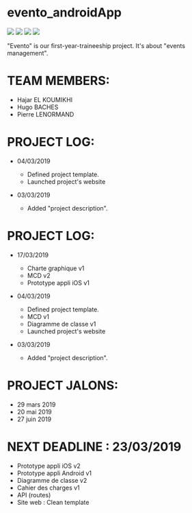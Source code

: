 # evento_androidApp

[![](https://img.shields.io/badge/WEBSITE-BETA-BLUEVIOLET.svg)](websiteBadge)  [![](https://img.shields.io/badge/API-BETA-BLUEVIOLET.svg)](APIBadge)  [![](https://img.shields.io/badge/AndroidApp-EarlyBird-YELLOW.svg)](AndroidAppBadge)  [![](https://img.shields.io/badge/iOSApp-EarlyBird-YELLOW.svg)](iOSAppBadge)

"Evento" is our first-year-traineeship project. It's about "events management".

# TEAM MEMBERS:
- Hajar EL KOUMIKHI
- Hugo BACHES 
- Pierre LENORMAND

# PROJECT LOG:
- 04/03/2019
	- Defined project template.
	- Launched project's website 
	
- 03/03/2019
	- Added "project description".

# PROJECT LOG:
- 17/03/2019
	- Charte graphique v1
	- MCD v2
	- Prototype appli iOS v1
- 04/03/2019
	- Defined project template.
	- MCD v1
	- Diagramme de classe v1
	- Launched project's website 
	
- 03/03/2019
	- Added "project description".

# PROJECT JALONS:
- 29 mars 2019
- 20 mai 2019
- 27 juin 2019


# NEXT DEADLINE : 23/03/2019
- Prototype appli iOS v2
- Prototype appli Android v1 
- Diagramme de classe v2 
- Cahier des charges v1
- API (routes)
- Site web : Clean template 


